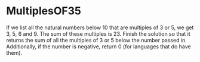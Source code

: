 # MultiplesOF35
If we list all the natural numbers below 10 that are multiples of 3 or 5, we get 3, 5, 6 and 9. The sum of these multiples is 23.  Finish the solution so that it returns the sum of all the multiples of 3 or 5 below the number passed in. Additionally, if the number is negative, return 0 (for languages that do have them). 
